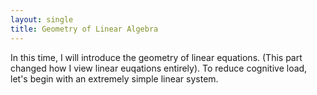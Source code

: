 ```yaml
---
layout: single
title: Geometry of Linear Algebra
---
```


In this time, I will introduce the geometry of linear equations. (This part changed how I view linear euqations entirely). To reduce cognitive load, let's begin with an extremely simple linear system. 

